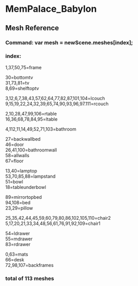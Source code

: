 # MemPalace_Babylon

## __Mesh Reference__
### Command: var mesh = newScene.meshes[index];
### index:

1,37,50,75=frame

30=bottomtv <br>
31,73,81=tv <br>
8,69=shelftoptv

3,12,6,7,38,43,57,62,64,77,82,87,101,104=lcouch <br>
9,15,19,22,24,32,39,65,74,90,93,96,97.111=rcouch 

2,10,28,47,99,106=rtable <br>
16,36,68,78,84,95=ltable

4,112,11,14,49,52,71,103=bathroom

27=backwallbed <br>
46=door <br>
26,41,100=bathroomwall <br>
58=allwalls <br>
67=floor

13,40=lamptop <br>
53,70,85,88=lampstand <br>
51=bowl <br>
18=tableunderbowl

89=mirrortopbed <br>
94,108=bed <br>
23,29=pillow                

25,35,42,44,45,59,60,79,80,86,102,105,110=chair2 <br>
5,17,20,21,33,34,48,56,61,76,91,92,109=chair1
                
54=ldrawer <br>
55=mdrawer <br>
83=rdrawer

0,63=mats <br>
66=desk <br>
72,98,107=backframes
                

### total of 113 meshes